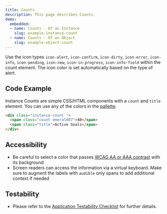 ```yaml
---
title: Counts
description: This page describes Counts.
demo:
  embedded:
  - name: Counts - Of an Instance
    slug: example-instance-count
  - name: Counts - Of an Object
    slug: example-object-count
---
```


Use the icon types `icon-alert`, `icon-confirm`, `icon-dirty`, `icon-error`, `icon-info`, `icon-pending`, `icon-new`, `icon-in-progress`, `icon-info-field` within the count element. The icon color is set automatically based on the type of alert.

## Code Example

Instance Counts are simple CSS/HTML components with a `count` and `title` element. You can use any of the colors in the [pallette]( ./colors).

```html
<div class="instance-count ">
  <span class="count emerald07">40</span>
  <span class="title">Active Goals</span>
</div>
```

## Accessibility

- Be careful to select a color that passes [WCAG AA or AAA contrast](http://webaim.org/resources/contrastchecker/) with its background
- Screen readers can access the information via a virtual keyboard. Make sure to augment the labels with `audible` only spans to add additional context if needed

## Testability

- Please refer to the [Application Testability Checklist](https://design.infor.com/resources/application-testability-checklist) for further details.
